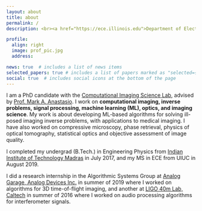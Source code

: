 ```yaml
---
layout: about
title: about
permalink: /
description: <br><a href="https://ece.illinois.edu">Department of Electrical and Computer Engineering (ECE)</a><br> University of Illinois at Urbana-Champaign.

profile:
  align: right
  image: prof_pic.jpg
  address: 

news: true  # includes a list of news items
selected_papers: true # includes a list of papers marked as "selected={true}"
social: true  # includes social icons at the bottom of the page
---
```



I am a PhD candidate with the [Computational Imaging Science Lab](https://anastasio.bioengineering.illinois.edu/), advised by [Prof. Mark A. Anastasio](https://bioengineering.illinois.edu/people/maa). I work on **computational imaging, inverse problems, signal processing, machine learning (ML), optics, and imaging science**. My work is about developing ML-based algorithms for solving ill-posed imaging inverse problems, with applications to medical imaging. I have also worked on compressive microscopy, phase retrieval, physics of optical tomography, statistical optics and objective assessment of image quality. 

I completed my undergrad (B.Tech.) in Engineering Physics from [Indian Institute of Technology Madras](https://iitm.ac.in) in July 2017, and my MS in ECE from UIUC in August 2019. 

I did a research internship in the Algorithmic Systems Group at [Analog Garage, Analog Devices Inc.](https://www.analog.com/en/landing-pages/001/analog-garage.html) in summer of 2019 where I worked on algorithms for 3D time-of-flight imaging, and another at [LIGO 40m Lab, Caltech](https://www.ligo.caltech.edu/) in summer of 2016 where I worked on audio processing algorithms for interferometer signals.

<!-- Write your biography here. Tell the world about yourself. Link to your favorite [subreddit](http://reddit.com){:target="\_blank"}. You can put a picture in, too. The code is already in, just name your picture `prof_pic.jpg` and put it in the `img/` folder.

Put your address / P.O. box / other info right below your picture. You can also disable any these elements by editing `profile` property of the YAML header of your `_pages/about.md`. Edit `_bibliography/papers.bib` and Jekyll will render your [publications page](/al-folio/publications/) automatically.

Link to your social media connections, too. This theme is set up to use [Font Awesome icons](http://fortawesome.github.io/Font-Awesome/){:target="\_blank"} and [Academicons](https://jpswalsh.github.io/academicons/){:target="\_blank"}, like the ones below. Add your Facebook, Twitter, LinkedIn, Google Scholar, or just disable all of them. -->
